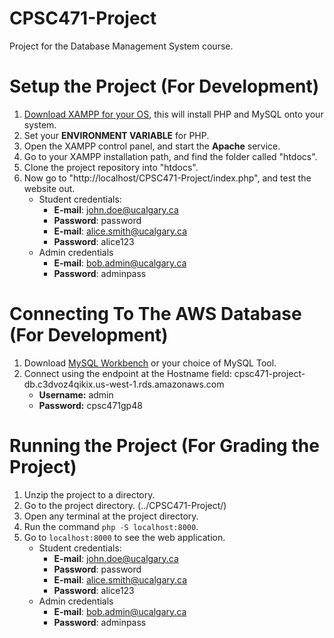 # CPSC471-Project
Project for the Database Management System course.

# Setup the Project (For Development)

1. [Download XAMPP for your OS](https://www.apachefriends.org/), this will install PHP and MySQL onto your system.
2. Set your **ENVIRONMENT VARIABLE** for PHP.
3. Open the XAMPP control panel, and start the **Apache** service.
4. Go to your XAMPP installation path, and find the folder called "htdocs".
5. Clone the project repository into "htdocs".
6. Now go to "http://localhost/CPSC471-Project/index.php", and test the website out.
    - Student credentials:
        - **E-mail**: john.doe@ucalgary.ca
        - **Password**: password
        - **E-mail**: alice.smith@ucalgary.ca
        - **Password**: alice123
    - Admin credentials
        - **E-mail**: bob.admin@ucalgary.ca
        - **Password**: adminpass
       
# Connecting To The AWS Database (For Development)
1. Download [MySQL Workbench](https://www.mysql.com/products/workbench/) or your choice of MySQL Tool.
2. Connect using the endpoint at the Hostname field: cpsc471-project-db.c3dvoz4qikix.us-west-1.rds.amazonaws.com
    - **Username:** admin
    - **Password:** cpsc471gp48

# Running the Project (For Grading the Project)

1. Unzip the project to a directory.
2. Go to the project directory. (../CPSC471-Project/)
3. Open any terminal at the project directory.
4. Run the command `php -S localhost:8000`.
5. Go to `localhost:8000` to see the web application.
    - Student credentials:
        - **E-mail**: john.doe@ucalgary.ca
        - **Password**: password
        - **E-mail**: alice.smith@ucalgary.ca
        - **Password**: alice123
     - Admin credentials
        - **E-mail**: bob.admin@ucalgary.ca
        - **Password**: adminpass
